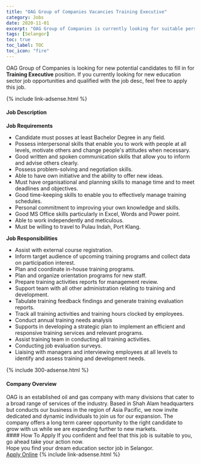 ```yaml
---
title: "OAG Group of Companies Vacancies Training Executive" 
category: Jobs 
date: 2020-11-01 
excerpt: "OAG Group of Companies is currently looking for suitable person to fill in the Training Executive which positioned at Selangor" 
tags: [Selangor] 
toc: true 
toc_label: TOC 
toc_icon: "fire" 
--- 
```


<p>OAG Group of Companies is looking for new potential candidates to fill in for <b>Training Executive</b> position. If you currently looking for new education sector job opportunities and qualified with the job desc, feel free to apply this job.
</p>{% include link-adsense.html %} 
<div><div><h4>Job Description</h4></div><div><div><span><div><div><div><strong>Job Requirements</strong></div><ul><li>Candidate must posses at least Bachelor Degree in any field.</li><li>Possess interpersonal skills that enable you to work with people at all levels, motivate others and change people's attitudes when necessary.</li><li>Good written and spoken communication skills that allow you to inform and advise others clearly.</li><li>Possess problem-solving and negotiation skills.</li><li>Able to have own initiative and the ability to offer new ideas.</li><li>Must have organisational and planning skills to manage time and to meet deadlines and objectives.</li><li>Good time-keeping skills to enable you to effectively manage training schedules.</li><li>Personal commitment to improving your own knowledge and skills.</li><li>Good MS Office skills particularly in Excel, Words and Power point.</li><li>Able to work independently and meticulous.</li><li>Must be willing to travel to Pulau Indah, Port Klang.</li></ul><div><strong>Job Responsibilities</strong></div><ul><li>Assist with external course registration.</li><li>Inform target audience of upcoming training programs and collect data on participation interest.</li><li>Plan and coordinate in-house training programs.</li><li>Plan and organize orientation programs for new staff.</li><li>Prepare training activities reports for management review.</li><li>Support team with all other administration relating to training and development.</li><li>Tabulate training feedback findings and generate training evaluation reports.</li><li>Track all training activities and training hours clocked by employees.</li><li>Conduct annual training needs analysis</li><li>Supports in developing a strategic plan to implement an efficient and responsive training services and relevant programs.</li><li>Assist training team in conducting all training activities.</li><li>Conducting job evaluation surveys.</li><li>Liaising with managers and interviewing employees at all levels to identify and assess training and development needs.</li></ul></div></div></span></div></div></div> 
{% include 300-adsense.html %} 
<div><div><h4>Company Overview</h4></div><div><div><span><div><div>
	OAG is an established oil and gas company with many divisions that cater to a broad range of services of the industry. Based in Shah Alam headquarters but conducts our business in the region of Asia Pacific, we now invite dedicated and dynamic individuals to join us for our expansion. The company offers a long term career opportunity to the right candidate to grow with us while we are expanding further to new markets.</div></div></span></div></div></div> 
#### How To Apply 
If you confident and feel that this job is suitable to you, go ahead take your action now. <br/> 
Hope you find your dream education sector job in Selangor. <br/> 
<a href="https://www.jobstreet.com.my/en/job/training-executive-4399453?jobId=jobstreet-my-job-4399453&sectionRank=19&token=0~cab17937-d37c-4099-b802-27dc017a4894&fr=SRP%20View%20In%20New%20Ta" class="btn btn--info" target="_blank" rel="nofollow noopenner">Apply Online</a> 
{% include link-adsense.html %} 